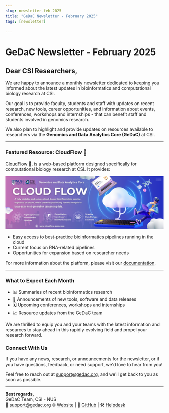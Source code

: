 ```yaml
---
slug: newsletter-feb-2025
title: "GeDaC Newsletter - February 2025"
tags: [newsletter]

---
```


# GeDaC Newsletter - February 2025

## Dear CSI Researchers,

We are happy to announce a monthly newsletter dedicated to keeping you informed about the latest updates in bioinformatics and computational biology research at CSI.  

Our goal is to provide faculty, students and staff with updates on recent research, new tools, career opportunities, and information about events, conferences, workshops and internships - that can benefit staff and students involved in genomics research.  

We also plan to highlight and provide updates on resources available to researchers via the **Genomics and Data Analytics Core (GeDaC)** at CSI.

---

### Featured Resource: CloudFlow 🚀

[CloudFlow](https://www.cloudflow.gedac.org/) 🚀, is a web-based platform designed specifically for computational biology research at CSI. It provides:

![Cloudflow](./assets/cloudflow_banner.png)

* Easy access to best-practice bioinformatics pipelines running in the cloud
* Current focus on RNA-related pipelines
* Opportunities for expansion based on researcher needs

For more information about the platform, please visit our [documentation](https://docs.cloudflow.gedac.org/).

---

### What to Expect Each Month

* 📊 Summaries of recent bioinformatics research
* 🧬 Announcements of new tools, software and data releases
* 🗓️ Upcoming conferences, workshops and internships
* 📈 Resource updates from the GeDaC team

We are thrilled to equip you and your teams with the latest information and resources to stay ahead in this rapidly evolving field and propel your research forward.

### Connect With Us

If you have any news, research, or announcements for the newsletter, or if you have questions, feedback, or need support, we'd love to hear from you! 

Feel free to reach out at [support@gedac.org](mailto:support@gedac.org), and we'll get back to you as soon as possible.

---

**Best regards,**  
GeDaC Team, CSI - NUS  
📧 [support@gedac.org](mailto:support@gedac.org)
🌐 [Website](https://www.gedac.org/) | 🔗 [GitHub](https://github.com/CSI-Genomics-and-Data-Analytics-Core) | 🛠️ [Helpdesk](https://support.gedac.org/support/tickets/new)